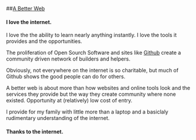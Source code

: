 ##[A Better Web](/posts/a-better-web)

#### I love the internet.  

I love the the ability to learn nearly anything instantly.  I love the tools it provides and the opportunities.  

The proliferation of Open Sourch Software and sites like [Github](http://github.com) create a community driven network of builders and helpers.  

Obviously, not everywhere on the internet is so charitable, but much of Github shows the good people can do for others.

A better web is about more than how websites and online tools look and the services they provide but the way they create community where none existed.  Opportunity at (relatively) low cost of entry.  

I provide for my family with little more than a laptop and a basiclaly rudimentary understanding of the internet.

#### Thanks to the internet.